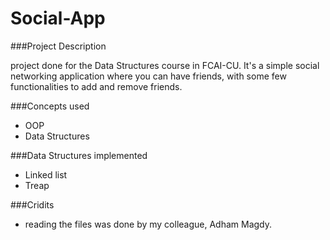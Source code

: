 # Social-App

###Project Description

project done for the Data Structures course in FCAI-CU. It's a simple social networking application where you can have friends, with some few functionalities to add and remove friends.

###Concepts used

- OOP
- Data Structures

###Data Structures implemented

- Linked list
- Treap

###Cridits

* reading the files was done by my colleague, Adham Magdy.
